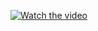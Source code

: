 
[![Watch the video](https://img.youtube.com/vi/CK_sTpJ5aGg/0.jpg)](https://www.youtube.com/watch?v=CK_sTpJ5aGg)
